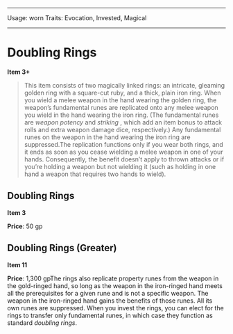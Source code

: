 
---
Usage: worn
Traits: Evocation, Invested, Magical

---

# Doubling Rings

**Item 3+**

> This item consists of two magically linked rings: an intricate, gleaming golden ring with a square-cut ruby, and a thick, plain iron ring. When you wield a melee weapon in the hand wearing the golden ring, the weapon’s fundamental runes are replicated onto any melee weapon you wield in the hand wearing the iron ring. (The fundamental runes are *weapon potency* and *striking* , which add an item bonus to attack rolls and extra weapon damage dice, respectively.) Any fundamental runes on the weapon in the hand wearing the iron ring are suppressed.The replication functions only if you wear both rings, and it ends as soon as you cease wielding a melee weapon in one of your hands. Consequently, the benefit doesn’t apply to thrown attacks or if you’re holding a weapon but not wielding it (such as holding in one hand a weapon that requires two hands to wield).

## Doubling Rings

**Item 3**

**Price**: 50 gp

## Doubling Rings (Greater)

**Item 11**

**Price**: 1,300 gpThe rings also replicate property runes from the weapon in the gold-ringed hand, so long as the weapon in the iron-ringed hand meets all the prerequisites for a given rune and is not a specific weapon. The weapon in the iron-ringed hand gains the benefits of those runes. All its own runes are suppressed. When you invest the rings, you can elect for the rings to transfer only fundamental runes, in which case they function as standard *doubling rings*.
